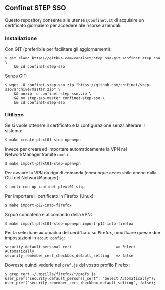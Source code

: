 ## Confinet STEP SSO

Questo repository consente alle utenze `@confinet.it` di acquisire un
certificato giornaliero per accedere alle risorse aziendali.

### Installazione

Con GIT (preferibile per facilitare gli aggiornamenti):

```
$ git clone https://github.com/confinet/step-sso.git confinet-step-sso \
    && cd confinet-step-sso
```

Senza GIT:

```
$ wget -O confinet-step-sso.zip "https://github.com/confinet/step-sso/archive/master.zip" \
    && unzip -o confinet-step-sso.zip \
    && mv step-sso-master confinet-step-sso \
    && cd confinet-step-sso
```

### Utilizzo

Se si vuole ottenere il certificato e la configurazione senza alterare il sistema:

```console
$ make create-pfext01-step-openvpn
```

Invece per creare ed importare automaticamente la VPN nel NetworkManager tramite `nmcli`:

```console
$ make import-pfext01-step-openvpn
```

Per avviare la VPN da riga di comando (comunque accessibile anche dalla GUI del NetworkManager):

```console
$ nmcli con up confinet-pfext01-step
```

Per importare il certificato in Firefox (Linux):

```console
$ make import-p12-into-firefox
```

Si può concatenare al comando della VPN:

```console
$ make import-pfext01-step-openvpn import-p12-into-firefox
```

Per la selezione automatica del certificato su Firefox, modificare queste due impostazioni in `about:config`:

```
security.default_personal_cert                    => Select Automatically
security.remember_cert_checkbox_default_setting   => false
```

Dovreste quindi vederle nel `pref.js` del vostro profilo Firefox:

```console
$ grep cert ~/.mozilla/firefox/*/prefs.js 
user_pref("security.default_personal_cert", "Select Automatically");
user_pref("security.remember_cert_checkbox_default_setting", false);
```

